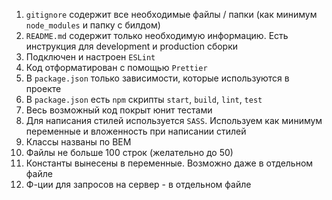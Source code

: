 1. `gitignore` содержит все необходимые файлы / папки (как минимум `node_modules` и папку с билдом)
2. `README.md` содержит только необходимую информацию. Есть инструкция для development и production сборки
3. Подключен и настроен `ESLint`
4. Код отформатирован с помощью `Prettier`
5. В `package.json` только зависимости, которые используются в проекте
6. В `package.json` есть `npm` скрипты `start`, `build`, `lint`, `test`
7. Весь возможный код покрыт юнит тестами
8. Для написания стилей используется `SASS`. Используем как минимум переменные и вложенность при написании стилей
9. Классы названы по BEM
10. Файлы не больше 100 строк (желательно до 50)
11. Константы вынесены в переменные. Возможно даже в отдельном файле
12. Ф-ции для запросов на сервер - в отдельном файле